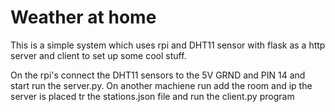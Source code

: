 # Weather at home

This is a simple system which uses rpi and DHT11 sensor with flask as a http 
server and client to set up some cool stuff.

On the rpi's connect the DHT11 sensors to the 5V GRND and PIN 14 and start run 
the server.py. On another machiene run add the room and ip the server is placed 
tr the stations.json file and run the client.py program
